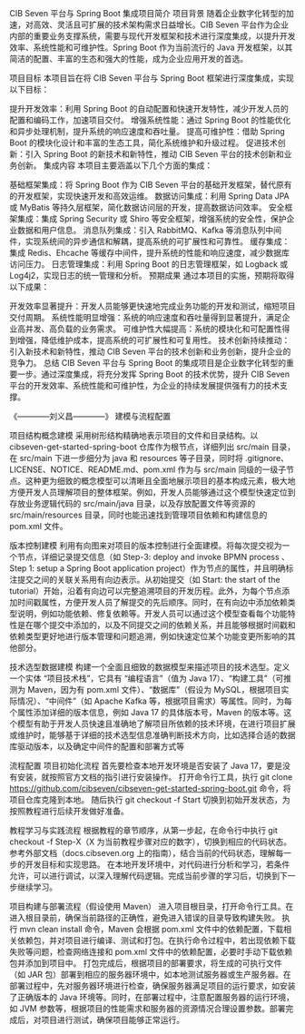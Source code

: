    CIB Seven 平台与 Spring Boot 集成项目简介
项目背景
随着企业数字化转型的加速，对高效、灵活且可扩展的技术架构需求日益增长。CIB Seven 平台作为企业内部的重要业务支撑系统，需要与现代开发框架和技术进行深度集成，以提升开发效率、系统性能和可维护性。Spring Boot 作为当前流行的 Java 开发框架，以其简洁的配置、丰富的生态和强大的性能，成为企业应用开发的首选。

项目目标
本项目旨在将 CIB Seven 平台与 Spring Boot 框架进行深度集成，实现以下目标：

提升开发效率：利用 Spring Boot 的自动配置和快速开发特性，减少开发人员的配置和编码工作，加速项目交付。
增强系统性能：通过 Spring Boot 的性能优化和异步处理机制，提升系统的响应速度和吞吐量。
提高可维护性：借助 Spring Boot 的模块化设计和丰富的生态工具，简化系统维护和升级过程。
促进技术创新：引入 Spring Boot 的新技术和新特性，推动 CIB Seven 平台的技术创新和业务创新。
集成内容
本项目主要涵盖以下几个方面的集成：

基础框架集成：将 Spring Boot 作为 CIB Seven 平台的基础开发框架，替代原有的开发框架，实现快速开发和高效运维。
数据访问集成：利用 Spring Data JPA 或 MyBatis 等持久层框架，简化数据访问层的开发，提高数据访问效率。
安全框架集成：集成 Spring Security 或 Shiro 等安全框架，增强系统的安全性，保护企业数据和用户信息。
消息队列集成：引入 RabbitMQ、Kafka 等消息队列中间件，实现系统间的异步通信和解耦，提高系统的可扩展性和可靠性。
缓存集成：集成 Redis、Ehcache 等缓存中间件，提升系统的性能和响应速度，减少数据库访问压力。
日志管理集成：利用 Spring Boot 的日志管理框架，如 Logback 或 Log4j2，实现日志的统一管理和分析。
预期成果
通过本项目的实施，预期将取得以下成果：

开发效率显著提升：开发人员能够更快速地完成业务功能的开发和测试，缩短项目交付周期。
系统性能明显增强：系统的响应速度和吞吐量得到显著提升，满足企业高并发、高负载的业务需求。
可维护性大幅提高：系统的模块化和可配置性得到增强，降低维护成本，提高系统的可扩展性和可复用性。
技术创新持续推动：引入新技术和新特性，推动 CIB Seven 平台的技术创新和业务创新，提升企业的竞争力。
总结
CIB Seven 平台与 Spring Boot 的集成项目是企业数字化转型的重要一步。通过深度集成，将充分发挥 Spring Boot 的技术优势，提升 CIB Seven 平台的开发效率、系统性能和可维护性，为企业的持续发展提供强有力的技术支撑。

《————刘义昌————》
建模与流程配置

项目结构概念建模
采用树形结构精确地表示项目的文件和目录结构。以 cibseven-get-started-spring-boot 仓库作为根节点，详细列出 src/main 目录，在 src/main 下进一步细分为 java 和 resources 等子目录，同时将 .gitignore、LICENSE、NOTICE、README.md、pom.xml 作为与 src/main 同级的一级子节点。这种更为细致的概念模型可以清晰且全面地展示项目的基本构成元素，极大地方便开发人员理解项目的整体框架。例如，开发人员能够通过这个模型快速定位到存放业务逻辑代码的 src/main/java 目录，以及存放配置文件等资源的 src/main/resources 目录，同时也能迅速找到管理项目依赖和构建信息的 pom.xml 文件。

版本控制建模
利用有向图来对项目的版本控制进行全面建模。将每次提交视为一个节点，详细记录提交信息（如 Step-3: deploy and invoke BPMN process 、Step 1: setup a Spring Boot application project）作为节点的属性，并且明确标注提交之间的关联关系用有向边表示。从初始提交（如 Start: the start of the tutorial）开始，沿着有向边可以完整追溯项目的开发历程。此外，为每个节点添加时间戳属性，方便开发人员了解提交的先后顺序。同时，在有向边中添加依赖类型说明，例如功能依赖、修复依赖等。开发人员可以通过这个模型查看每个功能特性是在哪个提交中添加的，以及不同提交之间的依赖关系，并且能够根据时间戳和依赖类型更好地进行版本管理和问题追溯，例如快速定位某个功能变更所影响的其他部分。

技术选型数据建模
构建一个全面且细致的数据模型来描述项目的技术选型。定义一个实体 “项目技术栈”，它具有 “编程语言”（值为 Java 17）、“构建工具”（可推测为 Maven，因为有 pom.xml 文件）、“数据库”（假设为 MySQL，根据项目实际情况）、“中间件”（如 Apache Kafka 等，根据项目需求）等属性。同时，为每个属性添加详细的版本信息，例如 Java 17 的具体版本号，Maven 的版本等。这个模型有助于开发人员快速且准确地了解项目所依赖的技术环境，在进行项目扩展或维护时，能够基于详细的技术选型信息准确判断技术方向，比如选择合适的数据库驱动版本，以及确定中间件的配置和部署方式等

流程配置
项目初始化流程
首先要检查本地开发环境是否安装了 Java 17，要是没有安装，就按照官方文档的指引进行安装操作。
打开命令行工具，执行 git clone https://github.com/cibseven/cibseven-get-started-spring-boot.git 命令，将项目仓库克隆到本地。
随后执行 git checkout -f Start 切换到初始开发状态，为按照教程进行后续开发做好准备。

教程学习与实践流程
根据教程的章节顺序，从第一步起，在命令行中执行 git checkout -f Step-X（X 为当前教程步骤对应的数字），切换到相应的代码状态。
参考外部文档（docs.cibseven.org 上的指南），结合当前的代码状态，理解每一步的开发目标和实现思路。
在本地开发环境中，对代码进行分析和学习，若条件允许，可以进行调试，以深入理解代码逻辑。完成当前步骤的学习后，切换到下一步继续学习。

项目构建与部署流程（假设使用 Maven）
进入项目根目录，打开命令行工具。在进入根目录前，确保当前路径的正确性，避免进入错误的目录导致构建失败。
执行 mvn clean install 命令，Maven 会根据 pom.xml 文件中的依赖配置，下载相关依赖包，并对项目进行编译、测试和打包。在执行命令过程中，若出现依赖下载失败等问题，检查网络连接和 pom.xml 文件中的依赖配置，必要时手动下载依赖包并添加到项目中。
打包完成后，根据项目的部署要求，将生成的可执行文件（如 JAR 包）部署到相应的服务器环境中，如本地测试服务器或生产服务器。在部署过程中，先对服务器环境进行检查，确保服务器满足项目的运行要求，如安装了正确版本的 Java 环境等。同时，在部署过程中，注意配置服务器的运行环境，如 JVM 参数等，根据项目的性能需求和服务器的资源情况合理设置参数。部署完成后，对项目进行测试，确保项目能够正常运行。 
